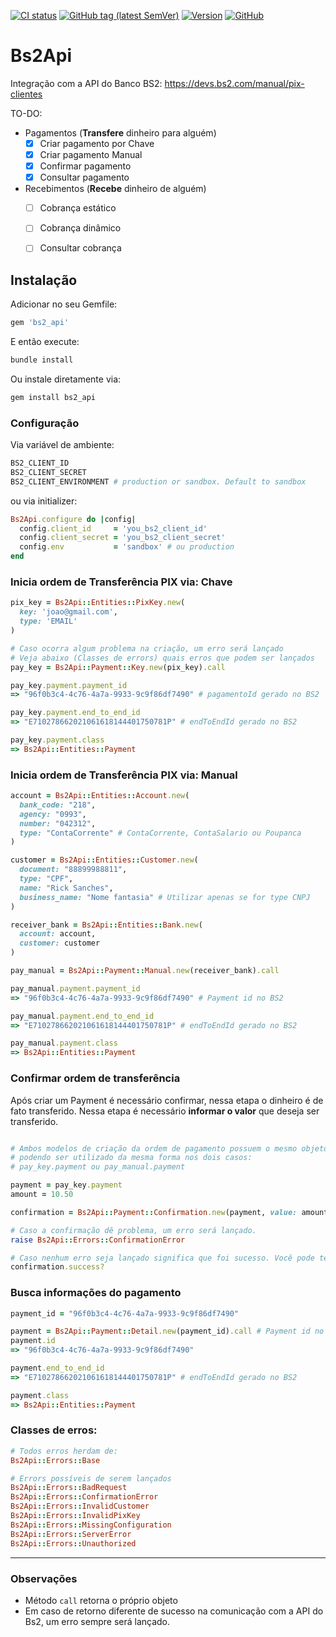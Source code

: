 [![CI status](https://github.com/latamgateway/bs2_api/actions/workflows/test.yml/badge.svg?branch=main)](https://github.com/latamgateway/bs2_api/actions/workflows/test.yml)
[![GitHub tag (latest SemVer)](https://img.shields.io/github/tag/latamgateway/bs2_api.svg?style=flat-square)](http://github.com/latamgateway/bs2_api/releases)
[![Version](https://img.shields.io/gem/v/bs2_api.svg?style=flat-square)](https://rubygems.org/gems/bs2_api)
[![GitHub](https://img.shields.io/github/license/latamgateway/bs2_api?style=flat-square)](https://github.com/latamgateway/bs2_api/blob/main/LICENSE)

# Bs2Api

Integração com a API do Banco BS2: https://devs.bs2.com/manual/pix-clientes

TO-DO:
- Pagamentos (**Transfere** dinheiro para alguém)
  - [x] Criar pagamento por Chave
  - [x] Criar pagamento Manual
  - [x] Confirmar pagamento
  - [x] Consultar pagamento
- Recebimentos (**Recebe** dinheiro de alguém)
  - [ ] Cobrança estático
  - [ ] Cobrança dinâmico
  - [ ] Consultar cobrança


## Instalação

Adicionar no seu Gemfile:
```ruby
gem 'bs2_api'
```

E então execute:
```bash
bundle install
```

Ou instale diretamente via:
```bash
gem install bs2_api
```

### Configuração
Via variável de ambiente:
```bash
BS2_CLIENT_ID
BS2_CLIENT_SECRET
BS2_CLIENT_ENVIRONMENT # production or sandbox. Default to sandbox
```

ou via initializer:

```ruby
Bs2Api.configure do |config|
  config.client_id     = 'you_bs2_client_id'
  config.client_secret = 'you_bs2_client_secret'
  config.env           = 'sandbox' # ou production
end
```

### Inicia ordem de Transferência PIX via: Chave

```ruby
pix_key = Bs2Api::Entities::PixKey.new(
  key: 'joao@gmail.com',
  type: 'EMAIL'
)

# Caso ocorra algum problema na criação, um erro será lançado
# Veja abaixo (Classes de errors) quais erros que podem ser lançados
pay_key = Bs2Api::Payment::Key.new(pix_key).call

pay_key.payment.payment_id
=> "96f0b3c4-4c76-4a7a-9933-9c9f86df7490" # pagamentoId gerado no BS2

pay_key.payment.end_to_end_id
=> "E710278662021061618144401750781P" # endToEndId gerado no BS2

pay_key.payment.class
=> Bs2Api::Entities::Payment
```

### Inicia ordem de Transferência PIX via: Manual

```ruby
account = Bs2Api::Entities::Account.new(
  bank_code: "218",
  agency: "0993",
  number: "042312",
  type: "ContaCorrente" # ContaCorrente, ContaSalario ou Poupanca
)

customer = Bs2Api::Entities::Customer.new(
  document: "88899988811",
  type: "CPF",
  name: "Rick Sanches",
  business_name: "Nome fantasia" # Utilizar apenas se for type CNPJ
)

receiver_bank = Bs2Api::Entities::Bank.new(
  account: account,
  customer: customer
)

pay_manual = Bs2Api::Payment::Manual.new(receiver_bank).call

pay_manual.payment.payment_id
=> "96f0b3c4-4c76-4a7a-9933-9c9f86df7490" # Payment id no BS2

pay_manual.payment.end_to_end_id
=> "E710278662021061618144401750781P" # endToEndId gerado no BS2

pay_manual.payment.class
=> Bs2Api::Entities::Payment
```

### Confirmar ordem de transferência
Após criar um Payment é necessário confirmar, nessa etapa o dinheiro é de fato transferido.
Nessa etapa é necessário **informar o valor** que deseja ser transferido.

```ruby

# Ambos modelos de criação da ordem de pagamento possuem o mesmo objeto payment
# podendo ser utilizado da mesma forma nos dois casos:
# pay_key.payment ou pay_manual.payment

payment = pay_key.payment
amount = 10.50

confirmation = Bs2Api::Payment::Confirmation.new(payment, value: amount).call

# Caso a confirmação dê problema, um erro será lançado.
raise Bs2Api::Errors::ConfirmationError

# Caso nenhum erro seja lançado significa que foi sucesso. Você pode ter certeza com
confirmation.success?
```

### Busca informações do pagamento
```ruby
payment_id = "96f0b3c4-4c76-4a7a-9933-9c9f86df7490"

payment = Bs2Api::Payment::Detail.new(payment_id).call # Payment id no BS2
payment.id 
=> "96f0b3c4-4c76-4a7a-9933-9c9f86df7490"

payment.end_to_end_id
=> "E710278662021061618144401750781P" # endToEndId gerado no BS2

payment.class
=> Bs2Api::Entities::Payment
```

### Classes de erros:
```ruby
# Todos erros herdam de:
Bs2Api::Errors::Base

# Errors possíveis de serem lançados
Bs2Api::Errors::BadRequest
Bs2Api::Errors::ConfirmationError
Bs2Api::Errors::InvalidCustomer
Bs2Api::Errors::InvalidPixKey
Bs2Api::Errors::MissingConfiguration
Bs2Api::Errors::ServerError
Bs2Api::Errors::Unauthorized
```

---

### Observações
- Método `call` retorna o próprio objeto
- Em caso de retorno diferente de sucesso na comunicação com a API do Bs2, um erro sempre será lançado.
